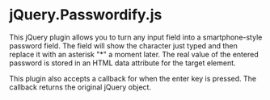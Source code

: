 # jQuery.Passwordify.js

This jQuery plugin allows you to turn any input field into a smartphone-style password field. The field will show the character just typed
and then replace it with an asterisk "*" a moment later. The real value of the entered password is stored in an HTML data attribute for
the target element.

This plugin also accepts a callback for when the enter key is pressed. The callback returns the original jQuery object.